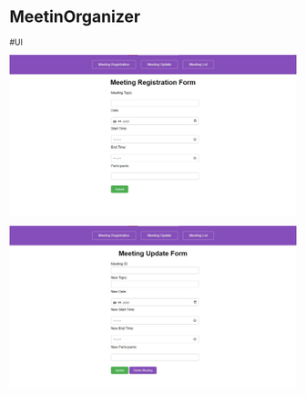 # MeetinOrganizer
 
#UI

![](UI_pictures/Meeting_register_page.jpg)

![](UI_pictures/meeting_update_page.jpg)



